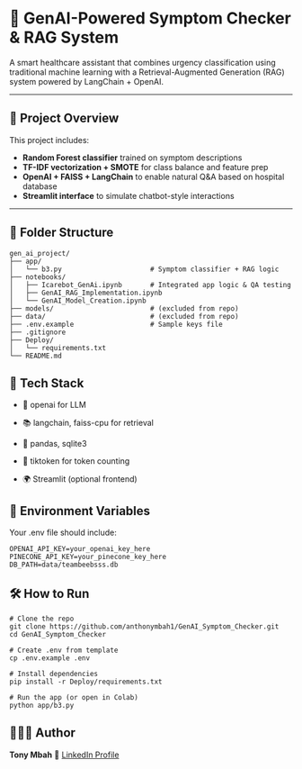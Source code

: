 # 🧠 GenAI-Powered Symptom Checker & RAG System

A smart healthcare assistant that combines urgency classification using traditional machine learning with a Retrieval-Augmented Generation (RAG) system powered by LangChain + OpenAI.

---

## 🚀 Project Overview

This project includes:

- **Random Forest classifier** trained on symptom descriptions
- **TF-IDF vectorization + SMOTE** for class balance and feature prep
- **OpenAI + FAISS + LangChain** to enable natural Q&A based on hospital database
- **Streamlit interface** to simulate chatbot-style interactions

---

## 🧱 Folder Structure

```
gen_ai_project/
├── app/
│   └── b3.py                      # Symptom classifier + RAG logic
├── notebooks/
│   ├── Icarebot_GenAi.ipynb       # Integrated app logic & QA testing
│   ├── GenAI_RAG_Implementation.ipynb
│   └── GenAI_Model_Creation.ipynb
├── models/                        # (excluded from repo)
├── data/                          # (excluded from repo)
├── .env.example                   # Sample keys file
├── .gitignore
├── Deploy/
│   └── requirements.txt
└── README.md
```
## 🧠 Tech Stack
- 🧠 openai for LLM

- 📚 langchain, faiss-cpu for retrieval

- 🧮 pandas, sqlite3

- 🧪 tiktoken for token counting

- 🌍 Streamlit (optional frontend)

## 🔐 Environment Variables
Your .env file should include:
```
OPENAI_API_KEY=your_openai_key_here
PINECONE_API_KEY=your_pinecone_key_here
DB_PATH=data/teambeebsss.db
```
## 🛠️ How to Run
```
# Clone the repo
git clone https://github.com/anthonymbah1/GenAI_Symptom_Checker.git
cd GenAI_Symptom_Checker

# Create .env from template
cp .env.example .env

# Install dependencies
pip install -r Deploy/requirements.txt

# Run the app (or open in Colab)
python app/b3.py

```
## 👨🏽‍💻 Author
**Tony Mbah**
🔗 [LinkedIn Profile](https://www.linkedin.com/in/tony-mbah)
